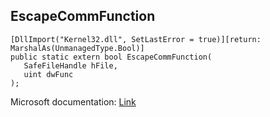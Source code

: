 ## EscapeCommFunction

```
[DllImport("Kernel32.dll", SetLastError = true)][return: MarshalAs(UnmanagedType.Bool)]
public static extern bool EscapeCommFunction(
   SafeFileHandle hFile,
   uint dwFunc
);
```

Microsoft documentation: [Link](https://docs.microsoft.com/en-us/windows/win32/api/winbase/nf-winbase-escapecommfunction)
